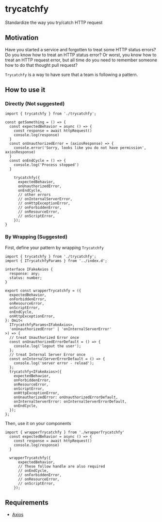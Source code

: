 # trycatchfy

Standardize the way you try/catch HTTP request

## Motivation

Have you started a service and forgotten to treat some HTTP status errors? Do you know how to treat an HTTP status error? Or worst, you know how to treat an HTTP request error, but all time do you need to remember someone how to do that thought pull request?

`Trycatchfy` is a way to have sure that a team is following a pattern.

## How to use it

### Directly (Not suggested)

```TS
import { trycatchfy } from './trycatchfy';

const getSomething = () => {
  const expectedBehavior = async () => {
    const response = await httpRequest()
    console.log(response)
  }
  const onUnauthorizedError = (axiosResponse) => {
    console.error('Sorry, looks like you do not have permission', axiosResponse)
  }
  const onEndCycle = () => {
    console.log('Process stopped')
  }

    trycatchfy({
      expectedBehavior,
      onUnauthorizedError,
      onEndCycle,
      // other errors
      // onInternalServerError,
      // onHttpExceptionError,
      // onForbiddenError,
      // onResourceError,
      // onScriptError,
    });
}
```

### By Wrapping (Suggested)

First, define your pattern by wrapping `Trycatchfy`

```TS
import { trycatchfy } from './trycatchfy';
import { ITrycatchfyParams } from '../index.d';

interface IFakeAxios {
  response: any;
  status: number;
}

export const wrapperTrycatchfy = ({
  expectedBehavior,
  onForbiddenError,
  onResourceError,
  onScriptError,
  onEndCycle,
  onHttpExceptionError,
}: Omit<
  ITrycatchfyParams<IFakeAxios>,
  'onUnauthorizedError' | 'onInternalServerError'
>) => {
  // treat Unauthorized Error once
  const onUnauthorizedErrorDefault = () => {
    console.log('logout the user');
  };
  // treat Internal Server Error once
  const onInternalServerErrorDefault = () => {
    console.log('server error - reload');
  };
  trycatchfy<IFakeAxios>({
    expectedBehavior,
    onForbiddenError,
    onResourceError,
    onScriptError,
    onHttpExceptionError,
    onUnauthorizedError: onUnauthorizedErrorDefault,
    onInternalServerError: onInternalServerErrorDefault,
    onEndCycle,
  });
};
```

Then, use it on your components

```TS
import { wrapperTrycatchfy } from './wrapperTrycatchfy'
  const expectedBehavior = async () => {
    const response = await httpRequest()
    console.log(response)
  }

  wrapperTrycatchfy({
      expectedBehavior,
      // These follow handle are also required
      // onEndCycle,
      // onForbiddenError,
      // onResourceError,
      // onScriptError,
    });
```

## Requirements

- [Axios](https://axios-http.com/)

